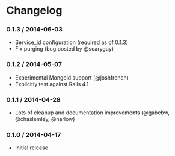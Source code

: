 # Changelog

### 0.1.3 / 2014-06-03
  * Service_id configuration (required as of 0.1.3)
  * Fix purging (bug posted by @scaryguy)

### 0.1.2 / 2014-05-07
  * Experimental Mongoid support (@joshfrench)
  * Explicitly test against Rails 4.1

### 0.1.1 / 2014-04-28
  * Lots of cleanup and documentation improvements (@gabebw, @chaslemley, @harlow)

### 0.1.0 / 2014-04-17
  * Initial release
